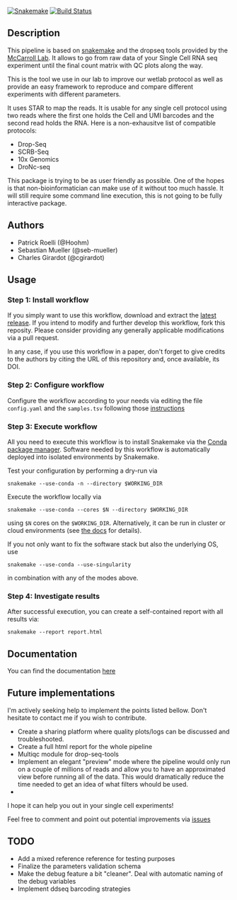 [![Snakemake](https://img.shields.io/badge/snakemake-≥4.1.0-brightgreen.svg)](https://snakemake.bitbucket.io)
[![Build Status](https://travis-ci.org/Hoohm/dropSeqPipe.svg?branch=master)](https://travis-ci.org/Hoohm/dropSeqPipe)

Description
------------------
This pipeline is based on [snakemake](https://snakemake.readthedocs.io/en/stable/) and the dropseq tools provided by the [McCarroll Lab](http://mccarrolllab.com/dropseq/). It allows to go from raw data of your Single Cell RNA seq experiment until the final count matrix with QC plots along the way.

This is the tool we use in our lab to improve our wetlab protocol as well as provide an easy framework to reproduce and compare different experiments with different parameters.

It uses STAR to map the reads. It is usable for any single cell protocol using two reads where the first one holds the Cell and UMI barcodes and the second read holds the RNA. Here is a non-exhausitve list of compatible protocols:

* Drop-Seq
* SCRB-Seq
* 10x Genomics
* DroNc-seq

This package is trying to be as user friendly as possible. One of the hopes is that non-bioinformatician can make use of it without too much hassle. It will still require some command line execution, this is not going to be fully interactive package.


## Authors

* Patrick Roelli (@Hoohm)
* Sebastian Mueller (@seb-mueller)
* Charles Girardot (@cgirardot)

## Usage

### Step 1: Install workflow

If you simply want to use this workflow, download and extract the [latest release](https://github.com/Hoohm/dropSeqPipe/releases).
If you intend to modify and further develop this workflow, fork this reposity. Please consider providing any generally applicable modifications via a pull request.

In any case, if you use this workflow in a paper, don't forget to give credits to the authors by citing the URL of this repository and, once available, its DOI.

### Step 2: Configure workflow

Configure the workflow according to your needs via editing the file `config.yaml` and the  `samples.tsv` following those [instructions](https://github.com/Hoohm/dropSeqPipe/wiki/Create-config-files)

### Step 3: Execute workflow

All you need to execute this workflow is to install Snakemake via the [Conda package manager](http://snakemake.readthedocs.io/en/stable/getting_started/installation.html#installation-via-conda). Software needed by this workflow is automatically deployed into isolated environments by Snakemake.

Test your configuration by performing a dry-run via

    snakemake --use-conda -n --directory $WORKING_DIR

Execute the workflow locally via

    snakemake --use-conda --cores $N --directory $WORKING_DIR

using `$N` cores on the `$WORKING_DIR`. Alternatively, it can be run in cluster or cloud environments (see [the docs](http://snakemake.readthedocs.io/en/stable/executable.html) for details).

If you not only want to fix the software stack but also the underlying OS, use

    snakemake --use-conda --use-singularity

in combination with any of the modes above.

### Step 4: Investigate results

After successful execution, you can create a self-contained report with all results via:

    snakemake --report report.html


Documentation
------------------
You can find the documentation [here](https://hoohm.github.io/dropSeqPipe/)

Future implementations
---------------------------
I'm actively seeking help to implement the points listed bellow. Don't hesitate to contact me if you wish to contribute.

* Create a sharing platform where quality plots/logs can be discussed and troubleshooted.
* Create a full html report for the whole pipeline
* Multiqc module for drop-seq-tools
* Implement an elegant "preview" mode where the pipeline would only run on a couple of millions of reads and allow you to have an approximated view before running all of the data. This would dramatically reduce the time needed to get an idea of what filters whould be used.
* 

I hope it can help you out in your single cell experiments!

Feel free to comment and point out potential improvements via [issues](https://github.com/Hoohm/dropSeqPipe/issues)


TODO
---------------------------------------------
* Add a mixed reference reference for testing purposes
* Finalize the parameters validation schema
* Make the debug feature a bit "cleaner". Deal with automatic naming of the debug variables
* Implement ddseq barcoding strategies